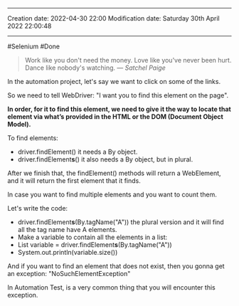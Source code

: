 

----
Creation date: 2022-04-30 22:00
Modification date: Saturday 30th April 2022 22:00:48

----

#Selenium 
#Done 

> Work like you don't need the money. Love like you've never been hurt. Dance like nobody's watching.
> — <cite>Satchel Paige</cite>

In the automation project, let's say we want to click on some of the links.

So we need to tell WebDriver: "I want you to find this element on the page".

**In order, for it to find this element, we need to give it the way to locate that element via what’s provided in the HTML or the DOM (Document Object Model).**

To find elements:

-   driver.findElement() it needs a By object.
-   driver.findElement**s**() it also needs a By object, but in plural.

After we finish that, the findElement() methods will return a WebElement, and it will return the first element that it finds.

In case you want to find multiple elements and you want to count them.

Let's write the code:

-   driver.findElement**s**(By.tagName("A")) the plural version and it will find all the tag name have A elements.
-   Make a variable to contain all the elements in a list:
-   List<WebElement> variable = driver.findElement**s**(By.tagName("A"))
-   System.out.println(variable.size())

And if you want to find an element that does not exist, then you gonna get an exception: "NoSuchElementException"

In Automation Test, is a very common thing that you will encounter this exception.